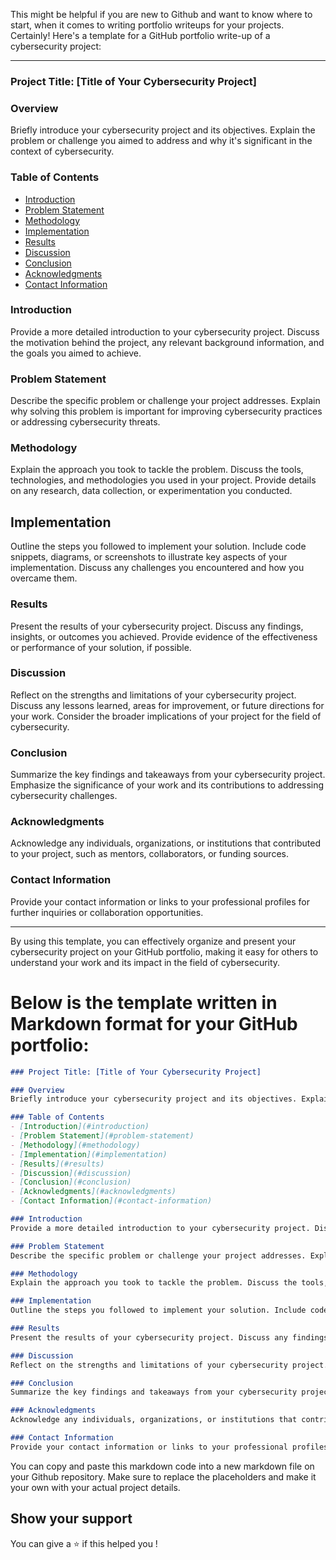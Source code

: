 
This might be helpful if you are new to Github and want to  know where to start, when it comes to writing portfolio writeups for your projects. 
Certainly! Here's a template for a GitHub portfolio write-up of a cybersecurity project:

---

### Project Title: [Title of Your Cybersecurity Project]

### Overview
Briefly introduce your cybersecurity project and its objectives. Explain the problem or challenge you aimed to address and why it's significant in the context of cybersecurity.

### Table of Contents
- [Introduction](#introduction)
- [Problem Statement](#problem-statement)
- [Methodology](#methodology)
- [Implementation](#implementation)
- [Results](#results)
- [Discussion](#discussion)
- [Conclusion](#conclusion)
- [Acknowledgments](#acknowledgments)
- [Contact Information](#contact-information)

### Introduction
Provide a more detailed introduction to your cybersecurity project. Discuss the motivation behind the project, any relevant background information, and the goals you aimed to achieve.

### Problem Statement
Describe the specific problem or challenge your project addresses. Explain why solving this problem is important for improving cybersecurity practices or addressing cybersecurity threats.

### Methodology
Explain the approach you took to tackle the problem. Discuss the tools, technologies, and methodologies you used in your project. Provide details on any research, data collection, or experimentation you conducted.

## Implementation
Outline the steps you followed to implement your solution. Include code snippets, diagrams, or screenshots to illustrate key aspects of your implementation. Discuss any challenges you encountered and how you overcame them.

### Results
Present the results of your cybersecurity project. Discuss any findings, insights, or outcomes you achieved. Provide evidence of the effectiveness or performance of your solution, if possible.

### Discussion
Reflect on the strengths and limitations of your cybersecurity project. Discuss any lessons learned, areas for improvement, or future directions for your work. Consider the broader implications of your project for the field of cybersecurity.

### Conclusion
Summarize the key findings and takeaways from your cybersecurity project. Emphasize the significance of your work and its contributions to addressing cybersecurity challenges.

### Acknowledgments
Acknowledge any individuals, organizations, or institutions that contributed to your project, such as mentors, collaborators, or funding sources.

### Contact Information
Provide your contact information or links to your professional profiles for further inquiries or collaboration opportunities.

---

By using this template, you can effectively organize and present your cybersecurity project on your GitHub portfolio, making it easy for others to understand your work and its impact in the field of cybersecurity.

# Below is the template written in Markdown format for your GitHub portfolio:

```markdown
### Project Title: [Title of Your Cybersecurity Project]

### Overview
Briefly introduce your cybersecurity project and its objectives. Explain the problem or challenge you aimed to address and why it's significant in the context of cybersecurity.

### Table of Contents
- [Introduction](#introduction)
- [Problem Statement](#problem-statement)
- [Methodology](#methodology)
- [Implementation](#implementation)
- [Results](#results)
- [Discussion](#discussion)
- [Conclusion](#conclusion)
- [Acknowledgments](#acknowledgments)
- [Contact Information](#contact-information)

### Introduction
Provide a more detailed introduction to your cybersecurity project. Discuss the motivation behind the project, any relevant background information, and the goals you aimed to achieve.

### Problem Statement
Describe the specific problem or challenge your project addresses. Explain why solving this problem is important for improving cybersecurity practices or addressing cybersecurity threats.

### Methodology
Explain the approach you took to tackle the problem. Discuss the tools, technologies, and methodologies you used in your project. Provide details on any research, data collection, or experimentation you conducted.

### Implementation
Outline the steps you followed to implement your solution. Include code snippets, diagrams, or screenshots to illustrate key aspects of your implementation. Discuss any challenges you encountered and how you overcame them.

### Results
Present the results of your cybersecurity project. Discuss any findings, insights, or outcomes you achieved. Provide evidence of the effectiveness or performance of your solution, if possible.

### Discussion
Reflect on the strengths and limitations of your cybersecurity project. Discuss any lessons learned, areas for improvement, or future directions for your work. Consider the broader implications of your project for the field of cybersecurity.

### Conclusion
Summarize the key findings and takeaways from your cybersecurity project. Emphasize the significance of your work and its contributions to addressing cybersecurity challenges.

### Acknowledgments
Acknowledge any individuals, organizations, or institutions that contributed to your project, such as mentors, collaborators, or funding sources.

### Contact Information
Provide your contact information or links to your professional profiles for further inquiries or collaboration opportunities.
```
You can copy and paste this markdown code into a new markdown file on your Github repository. Make sure to replace the placeholders and make it your own with your actual project details.

## Show your support

You can give a ⭐️ if this helped you !
